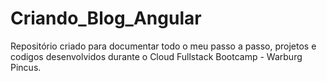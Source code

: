 # Criando_Blog_Angular
Repositório criado para documentar todo o meu passo a passo, projetos e codigos desenvolvidos durante o Cloud Fullstack Bootcamp - Warburg Pincus.

